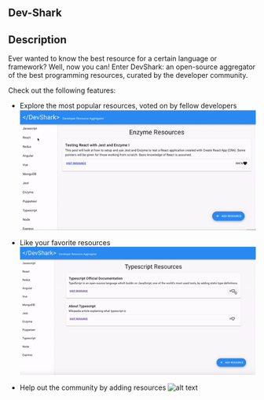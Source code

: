 ## Dev-Shark

## Description
Ever wanted to know the best resource for a certain language or framework? Well, now you can! Enter DevShark: an open-source aggregator of the best programming resources, curated by the developer community.

Check out the following features:

  - Explore the most popular resources, voted on by fellow developers
    ![alt text](/images/devshark-explore_resources.gif)

  - Like your favorite resources
    ![alt text](/images/devshark-vote_for_resources.gif)

  - Help out the community by adding resources
    ![alt text](/images/Devshark-add_new_resources.gif)
